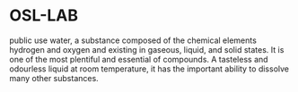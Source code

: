 # OSL-LAB

public use
water, a substance composed of the chemical elements hydrogen
and oxygen and existing in gaseous, liquid, and solid states.
It is one of the most plentiful and essential of compounds.
A tasteless and odourless liquid at room temperature, it has
the important ability to dissolve many other substances.
